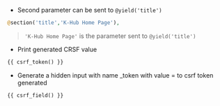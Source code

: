 - Second parameter can be sent to `@yield('title')`
````php
@section('title','K-Hub Home Page'),
````
> `'K-Hub Home Page'` is the parameter sent to `@yield('title')`



- Print generated CRSF value
````php
{{ csrf_token() }}
````

- Generate a hidden input with name _token with value = to csrf token generated
````php
{{ csrf_field() }}
````

